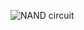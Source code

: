 ![NAND circuit](https://github.com/pietrea2/7400-Series-IC-And-Transistor-Digital-Circuits/assets/60241038/8b26807d-faf9-45e1-b659-2101dce4c8ca)
